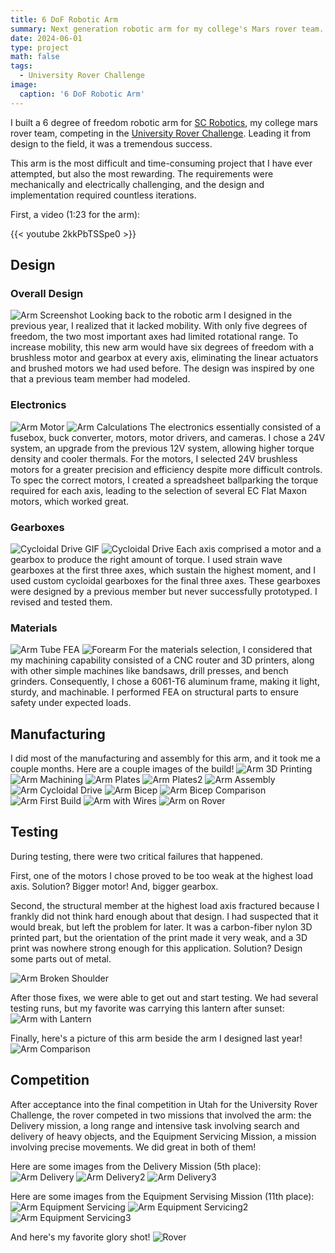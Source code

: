 ```yaml
---
title: 6 DoF Robotic Arm
summary: Next generation robotic arm for my college's Mars rover team.
date: 2024-06-01
type: project
math: false
tags:
  - University Rover Challenge
image:
  caption: '6 DoF Robotic Arm'
---
```


I built a 6 degree of freedom robotic arm for [SC Robotics](https://saddlebackcollegerobotics.com/), my college mars rover team, competing in the [University Rover Challenge](https://urc.marssociety.org/home). Leading it from design to the field, it was a tremendous success.

This arm is the most difficult and time-consuming project that I have ever attempted, but also the most rewarding. The requirements were mechanically and electrically challenging, and the design and implementation required countless iterations.

First, a video (1:23 for the arm):

{{< youtube 2kkPbTSSpe0 >}}

## Design
### Overall Design
![Arm Screenshot](arm-screenshot.png)
Looking back to the robotic arm I designed in the previous year, I realized that it lacked mobility. With only five degrees of freedom, the two most important axes had limited rotational range. To increase mobility, this new arm would have six degrees of freedom with a brushless motor and gearbox at every axis, eliminating the linear actuators and brushed motors we had used before. The design was inspired by one that a previous team member had modeled.

### Electronics
![Arm Motor](arm-motor.jpg)
![Arm Calculations](arm-calculations.png)
The electronics essentially consisted of a fusebox, buck converter, motors, motor drivers, and cameras. I chose a 24V system, an upgrade from the previous 12V system, allowing higher torque density and cooler thermals. For the motors, I selected 24V brushless motors for a greater precision and efficiency despite more difficult controls. To spec the correct motors, I created a spreadsheet ballparking the torque required for each axis, leading to the selection of several EC Flat Maxon motors, which worked great.

### Gearboxes
![Cycloidal Drive GIF](arm-cycloidal-drive.gif)
![Cycloidal Drive](arm-cycloidal-drive.png)
Each axis comprised a motor and a gearbox to produce the right amount of torque. I used strain wave gearboxes at the first three axes, which sustain the highest moment, and I used custom cycloidal gearboxes for the final three axes. These gearboxes were designed by a previous member but never successfully prototyped. I revised and tested them.

### Materials
![Arm Tube FEA](arm-tube-fea.png)
![Forearm](arm-forearm.png)
For the materials selection, I considered that my machining capability consisted of a CNC router and 3D printers, along with other simple machines like bandsaws, drill presses, and bench grinders. Consequently, I chose a 6061-T6 aluminum frame, making it light, sturdy, and machinable. I performed FEA on structural parts to ensure safety under expected loads.

## Manufacturing
I did most of the manufacturing and assembly for this arm, and it took me a couple months. Here are a couple images of the build!
![Arm 3D Printing](arm-3d-printing.jpg)
![Arm Machining](arm-machining.jpg)
![Arm Plates](arm-plates.jpg)
![Arm Plates2](arm-plates2.jpg)
![Arm Assembly](arm-assembly.JPG)
![Arm Cycloidal Drive](arm-cycloidal-drive.png)
![Arm Bicep](arm-bicep.jpg)
![Arm Bicep Comparison](arm-bicep-comparison.jpg)
![Arm First Build](arm-first-build2.jpg)
![Arm with Wires](arm-with-wires.jpg)
![Arm on Rover](arm-on-rover.jpg)

## Testing
During testing, there were two critical failures that happened. 

First, one of the motors I chose proved to be too weak at the highest load axis. Solution? Bigger motor! And, bigger gearbox.

Second, the structural member at the highest load axis fractured because I frankly did not think hard enough about that design. I had suspected that it would break, but left the problem for later. It was a carbon-fiber nylon 3D printed part, but the orientation of the print made it very weak, and a 3D print was nowhere strong enough for this application. Solution? Design some parts out of metal.

![Arm Broken Shoulder](arm-broken-shoulder.jpg)

After those fixes, we were able to get out and start testing. We had several testing runs, but my favorite was carrying this lantern after sunset:
![Arm with Lantern](arm-lantern.jpg)

Finally, here's a picture of this arm beside the arm I designed last year!
![Arm Comparison](arm-mask-photo.jpg)

## Competition
After acceptance into the final competition in Utah for the University Rover Challenge, the rover competed in two missions that involved the arm: the Delivery mission, a long range and intensive task involving search and delivery of heavy objects, and the Equipment Servicing Mission, a mission involving precise movements. We did great in both of them!

Here are some images from the Delivery Mission (5th place):
![Arm Delivery](arm-delivery.jpg)
![Arm Delivery2](arm-delivery2.jpg)
![Arm Delivery3](arm-delivery3.jpg)

Here are some images from the Equipment Servising Mission (11th place):
![Arm Equipment Servicing](arm-equipment-servicing.jpg)
![Arm Equipment Servicing2](arm-equipment-servicing2.jpg)
![Arm Equipment Servicing3](arm-equipment-servicing3.jpg)

And here's my favorite glory shot!
![Rover](mars-rover.jpg)